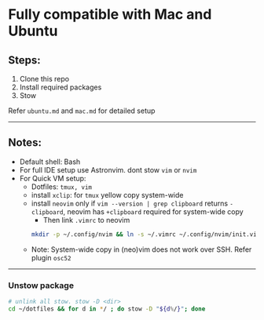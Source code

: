 # Fully compatible with Mac and Ubuntu

## Steps:
1. Clone this repo
2. Install required packages
3. Stow

Refer `ubuntu.md` and `mac.md` for detailed setup

---
## Notes:
- Default shell: Bash
- For full IDE setup use Astronvim. dont stow `vim` or `nvim`
- For Quick VM setup:
    - Dotfiles: `tmux, vim`
    - install `xclip`: for `tmux` yellow copy system-wide
    - install `neovim` only if `vim --version | grep clipboard` returns `-clipboard`, neovim has `+clipboard` required for system-wide copy
        - Then link `.vimrc` to neovim
        ```bash
        mkdir -p ~/.config/nvim && ln -s ~/.vimrc ~/.config/nvim/init.vim
        ```
    - Note: System-wide copy in (neo)vim does not work over SSH. Refer plugin `osc52`

---

### Unstow package
```bash
# unlink all stow. stow -D <dir>
cd ~/dotfiles && for d in */ ; do stow -D "${d%/}"; done
```

